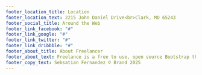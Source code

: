 ```yaml
---
footer_location_title: Location
footer_location_text: 2215 John Daniel Drive<br>Clark, MO 65243
footer_social_title: Around the Web
footer_link_facebook: "#"
footer_link_google: "#"
footer_link_twitter: "#"
footer_link_dribbble: "#"
footer_about_title: About Freelancer
footer_about_text: Freelance is a free to use, open source Bootstrap theme.
footer_copy_text: Sebsatian Fernandez © Brand 2025
---
```

